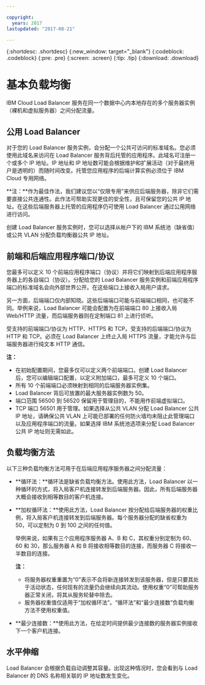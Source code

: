 ```yaml
---

copyright:
  years: 2017
lastupdated: "2017-08-21"

---
```


{:shortdesc: .shortdesc}
{:new_window: target="_blank"}
{:codeblock: .codeblock}
{:pre: .pre}
{:screen: .screen}
{:tip: .tip}
{:download: .download}

# 基本负载均衡
IBM Cloud Load Balancer 服务在同一个数据中心内本地存在的多个服务器实例（裸机和虚拟服务器）之间分配流量。 

## 公用 Load Balancer 
对于您的 Load Balancer 服务实例，会分配一个公共可访问的标准域名。您必须使用此域名来访问在 Load Balancer 服务背后托管的应用程序。此域名可注册一个或多个 IP 地址。IP 地址和 IP 地址数可能会根据维护和扩展活动（对于最终用户是透明的）而随时间改变。托管您应用程序的后端计算实例必须位于 IBM Cloud 专用网络。 

**注：**作为最佳作法，我们建议您以“仅限专用”来供应后端服务器，除非它们需要直接公共连通性。此作法可帮助实现更佳的安全性，且可保留您的公共 IP 地址。在这些后端服务器上托管的应用程序仍可使用 Load Balancer 通过公用网络进行访问。  

创建 Load Balancer 服务实例时，您可以选择从帐户下的 IBM 系统池（缺省值）或公共 VLAN 分配负载均衡器公共 IP 地址。

## 前端和后端应用程序端口/协议
您最多可以定义 10 个前端应用程序端口（协议）并将它们映射到后端应用程序服务器上的各自端口（协议）。分配给您的 Load Balancer 服务实例和前端应用程序端口的标准域名会向外部世界公开。在这些端口上接收入局用户请求。 

另一方面，后端端口仅内部知晓。这些后端端口可能与前端端口相同，也可能不同。举例来说，Load Balancer 可能会配置为在前端端口 80 上接收入局 Web/HTTP 流量，而后端服务器则在定制端口 81 上进行侦听。 

受支持的前端端口/协议为 HTTP、HTTPS 和 TCP。受支持的后端端口/协议为 HTTP 和 TCP。必须在 Load Balancer 上终止入局 HTTPS 流量，才能允许与后端服务器进行纯文本 HTTP 通信。 

**注：**

* 在初始配置期间，您最多仅可以定义两个前端端口。创建 Load Balancer 后，您可以编辑端口配置，以定义附加端口，最多可定义 10 个端口。
* 所有 10 个前端端口必须映射到相同的后端服务器实例集。
* Load Balancer 背后可放置的最大服务器实例数为 50。
* 端口范围 56500 到 56520 保留用于管理目的，不能用作前端虚拟端口。 
* TCP 端口 56501 用于管理。如果选择从公共 VLAN 分配 Load Balancer 公共 IP 地址，请确保公共 VLAN 上可能已部署的任何防火墙均未阻止此管理端口以及应用程序端口的流量。如果选择 IBM 系统池选项来分配 Load Balancer 公共 IP 地址则无需如此。

## 负载均衡方法
以下三种负载均衡方法可用于在后端应用程序服务器之间分配流量：

* **循环法：**循环法是缺省负载均衡方法。使用此方法，Load Balancer 以一种循环的方式，将入局客户机连接转发到后端服务器。因此，所有后端服务器大概会接收到相等数目的客户机连接。

* **加权循环法：**使用此方法，Load Balancer 按分配给后端服务器的权重比例，将入局客户机连接转发到后端服务器。每个服务器分配的缺省权重为 50，可以定制为 0 到 100 之间的任何值。 

	举例来说，如果有三个应用程序服务器 A、B 和 C，其权重分别定制为 60、60 和 30，那么服务器 A 和 B 将接收相等数目的连接，而服务器 C 将接收一半数目的连接。 

	**注：** 

	* 将服务器权重重置为“0”表示不会将新连接转发到该服务器，但是只要其处于活动状态，任何现有的流量仍会继续向其流动。使用权重“0”可帮助服务器正常关闭，将其从服务轮替中除去。 
	* 服务器权重值仅适用于“加权循环法”。“循环法”和“最少连接数”负载均衡方法不使用权重值。 

* **最少连接数：**使用此方法，在给定时间提供最少连接数的服务器实例接收下一个客户机连接。 


## 水平伸缩
Load Balancer 会根据负载自动调整其容量。出现这种情况时，您会看到与 Load Balancer 的 DNS 名称相关联的 IP 地址数发生变化。
